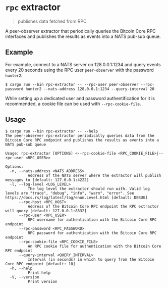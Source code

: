 # `rpc` extractor

> publishes data fetched from RPC

A peer-observer extractor that periodically queries the Bitcoin Core RPC interfaces and publishes the results as events into a NATS pub-sub queue.

## Example

For example, connect to a NATS server on 128.0.0.1:1234 and query events every 20 seconds using the RPC user `peer-observer` with the password `hunter2`:

```
$ cargo run --bin rpc-extractor -- --rpc-user peer-observer --rpc-password hunter2 --nats-address 128.0.0.1:1234 --query-interval 20
```

While setting up a dedicated user and password authentification for it is recommended, a cookie file can be used with `--rpc-cookie-file`.

## Usage

```
$ cargo run --bin rpc-extractor -- --help
The peer-observer rpc-extractor periodically queries data from the Bitcoin Core RPC endpoint and publishes the results as events into a NATS pub-sub queue

Usage: rpc-extractor [OPTIONS] <--rpc-cookie-file <RPC_COOKIE_FILE>|--rpc-user <RPC_USER>>

Options:
  -n, --nats-address <NATS_ADDRESS>
          Address of the NATS server where the extractor will publish messages to [default: 127.0.0.1:4222]
  -l, --log-level <LOG_LEVEL>
          The log level the extractor should run with. Valid log levels are "trace", "debug", "info", "warn", "error". See https://docs.rs/log/latest/log/enum.Level.html [default: DEBUG]
      --rpc-host <RPC_HOST>
          Address of the Bitcoin Core RPC endpoint the RPC extractor will query [default: 127.0.0.1:8332]
      --rpc-user <RPC_USER>
          RPC username for authentication with the Bitcoin Core RPC endpoint
      --rpc-password <RPC_PASSWORD>
          RPC password for authentication with the Bitcoin Core RPC endpoint
      --rpc-cookie-file <RPC_COOKIE_FILE>
          An RPC cookie file for authentication with the Bitcoin Core RPC endpoint
      --query-interval <QUERY_INTERVAL>
          Interval (in seconds) in which to query from the Bitcoin Core RPC endpoint [default: 10]
  -h, --help
          Print help
  -V, --version
          Print version
```
